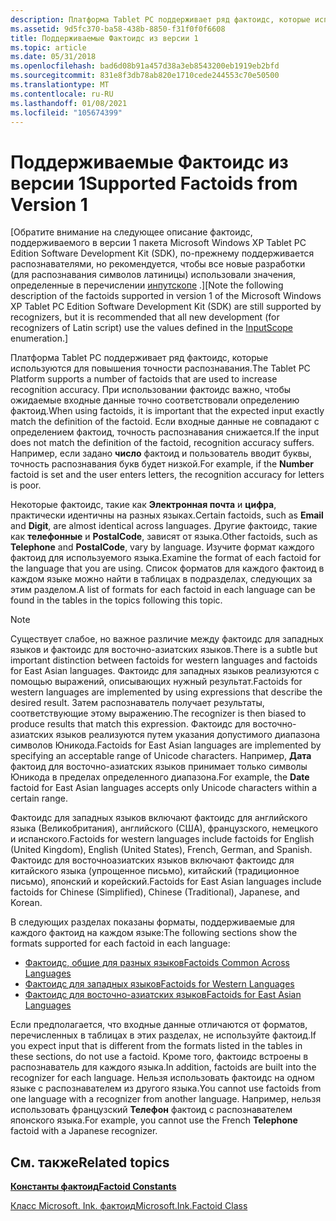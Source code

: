 ```yaml
---
description: Платформа Tablet PC поддерживает ряд фактоидс, которые используются для повышения точности распознавания.
ms.assetid: 9d5fc370-ba58-438b-8850-f31f0f0f6608
title: Поддерживаемые Фактоидс из версии 1
ms.topic: article
ms.date: 05/31/2018
ms.openlocfilehash: bad6d08b91a457d38a3eb8543200eb1919eb2bfd
ms.sourcegitcommit: 831e8f3db78ab820e1710cede244553c70e50500
ms.translationtype: MT
ms.contentlocale: ru-RU
ms.lasthandoff: 01/08/2021
ms.locfileid: "105674399"
---
```

# <a name="supported-factoids-from-version-1"></a><span data-ttu-id="f5596-103">Поддерживаемые Фактоидс из версии 1</span><span class="sxs-lookup"><span data-stu-id="f5596-103">Supported Factoids from Version 1</span></span>

<span data-ttu-id="f5596-104">\[Обратите внимание на следующее описание фактоидс, поддерживаемого в версии 1 пакета Microsoft Windows XP Tablet PC Edition Software Development Kit (SDK), по-прежнему поддерживается распознавателями, но рекомендуется, чтобы все новые разработки (для распознавания символов латиницы) использовали значения, определенные в перечислении [инпутскопе](/windows/win32/api/inputscope/ne-inputscope-inputscope) .\]</span><span class="sxs-lookup"><span data-stu-id="f5596-104">\[Note the following description of the factoids supported in version 1 of the Microsoft Windows XP Tablet PC Edition Software Development Kit (SDK) are still supported by recognizers, but it is recommended that all new development (for recognizers of Latin script) use the values defined in the [InputScope](/windows/win32/api/inputscope/ne-inputscope-inputscope) enumeration.\]</span></span>

<span data-ttu-id="f5596-105">Платформа Tablet PC поддерживает ряд фактоидс, которые используются для повышения точности распознавания.</span><span class="sxs-lookup"><span data-stu-id="f5596-105">The Tablet PC Platform supports a number of factoids that are used to increase recognition accuracy.</span></span> <span data-ttu-id="f5596-106">При использовании фактоидс важно, чтобы ожидаемые входные данные точно соответствовали определению фактоид.</span><span class="sxs-lookup"><span data-stu-id="f5596-106">When using factoids, it is important that the expected input exactly match the definition of the factoid.</span></span> <span data-ttu-id="f5596-107">Если входные данные не совпадают с определением фактоид, точность распознавания снижается.</span><span class="sxs-lookup"><span data-stu-id="f5596-107">If the input does not match the definition of the factoid, recognition accuracy suffers.</span></span> <span data-ttu-id="f5596-108">Например, если задано **число** фактоид и пользователь вводит буквы, точность распознавания букв будет низкой.</span><span class="sxs-lookup"><span data-stu-id="f5596-108">For example, if the **Number** factoid is set and the user enters letters, the recognition accuracy for letters is poor.</span></span>

<span data-ttu-id="f5596-109">Некоторые фактоидс, такие как **Электронная почта** и **цифра**, практически идентичны на разных языках.</span><span class="sxs-lookup"><span data-stu-id="f5596-109">Certain factoids, such as **Email** and **Digit**, are almost identical across languages.</span></span> <span data-ttu-id="f5596-110">Другие фактоидс, такие как **телефонные** и **PostalCode**, зависят от языка.</span><span class="sxs-lookup"><span data-stu-id="f5596-110">Other factoids, such as **Telephone** and **PostalCode**, vary by language.</span></span> <span data-ttu-id="f5596-111">Изучите формат каждого фактоид для используемого языка.</span><span class="sxs-lookup"><span data-stu-id="f5596-111">Examine the format of each factoid for the language that you are using.</span></span> <span data-ttu-id="f5596-112">Список форматов для каждого фактоид в каждом языке можно найти в таблицах в подразделах, следующих за этим разделом.</span><span class="sxs-lookup"><span data-stu-id="f5596-112">A list of formats for each factoid in each language can be found in the tables in the topics following this topic.</span></span>

> [!Note]  
> <span data-ttu-id="f5596-113">Существует слабое, но важное различие между фактоидс для западных языков и фактоидс для восточно-азиатских языков.</span><span class="sxs-lookup"><span data-stu-id="f5596-113">There is a subtle but important distinction between factoids for western languages and factoids for East Asian languages.</span></span> <span data-ttu-id="f5596-114">Фактоидс для западных языков реализуются с помощью выражений, описывающих нужный результат.</span><span class="sxs-lookup"><span data-stu-id="f5596-114">Factoids for western languages are implemented by using expressions that describe the desired result.</span></span> <span data-ttu-id="f5596-115">Затем распознаватель получает результаты, соответствующие этому выражению.</span><span class="sxs-lookup"><span data-stu-id="f5596-115">The recognizer is then biased to produce results that match this expression.</span></span> <span data-ttu-id="f5596-116">Фактоидс для восточно-азиатских языков реализуются путем указания допустимого диапазона символов Юникода.</span><span class="sxs-lookup"><span data-stu-id="f5596-116">Factoids for East Asian languages are implemented by specifying an acceptable range of Unicode characters.</span></span> <span data-ttu-id="f5596-117">Например, **Дата** фактоид для восточно-азиатских языков принимает только символы Юникода в пределах определенного диапазона.</span><span class="sxs-lookup"><span data-stu-id="f5596-117">For example, the **Date** factoid for East Asian languages accepts only Unicode characters within a certain range.</span></span>

 

<span data-ttu-id="f5596-118">Фактоидс для западных языков включают фактоидс для английского языка (Великобритания), английского (США), французского, немецкого и испанского.</span><span class="sxs-lookup"><span data-stu-id="f5596-118">Factoids for western languages include factoids for English (United Kingdom), English (United States), French, German, and Spanish.</span></span> <span data-ttu-id="f5596-119">Фактоидс для восточноазиатских языков включают фактоидс для китайского языка (упрощенное письмо), китайский (традиционное письмо), японский и корейский.</span><span class="sxs-lookup"><span data-stu-id="f5596-119">Factoids for East Asian languages include factoids for Chinese (Simplified), Chinese (Traditional), Japanese, and Korean.</span></span>

<span data-ttu-id="f5596-120">В следующих разделах показаны форматы, поддерживаемые для каждого фактоид на каждом языке:</span><span class="sxs-lookup"><span data-stu-id="f5596-120">The following sections show the formats supported for each factoid in each language:</span></span>

-   [<span data-ttu-id="f5596-121">Фактоидс, общие для разных языков</span><span class="sxs-lookup"><span data-stu-id="f5596-121">Factoids Common Across Languages</span></span>](factoids-common-across-languages.md)
-   [<span data-ttu-id="f5596-122">Фактоидс для западных языков</span><span class="sxs-lookup"><span data-stu-id="f5596-122">Factoids for Western Languages</span></span>](factoids-for-western-languages.md)
-   [<span data-ttu-id="f5596-123">Фактоидс для восточно-азиатских языков</span><span class="sxs-lookup"><span data-stu-id="f5596-123">Factoids for East Asian Languages</span></span>](factoids-for-east-asian-languages.md)

<span data-ttu-id="f5596-124">Если предполагается, что входные данные отличаются от форматов, перечисленных в таблицах в этих разделах, не используйте фактоид.</span><span class="sxs-lookup"><span data-stu-id="f5596-124">If you expect input that is different from the formats listed in the tables in these sections, do not use a factoid.</span></span> <span data-ttu-id="f5596-125">Кроме того, фактоидс встроены в распознаватель для каждого языка.</span><span class="sxs-lookup"><span data-stu-id="f5596-125">In addition, factoids are built into the recognizer for each language.</span></span> <span data-ttu-id="f5596-126">Нельзя использовать фактоидс на одном языке с распознавателем из другого языка.</span><span class="sxs-lookup"><span data-stu-id="f5596-126">You cannot use factoids from one language with a recognizer from another language.</span></span> <span data-ttu-id="f5596-127">Например, нельзя использовать французский **Телефон** фактоид с распознавателем японского языка.</span><span class="sxs-lookup"><span data-stu-id="f5596-127">For example, you cannot use the French **Telephone** factoid with a Japanese recognizer.</span></span>

## <a name="related-topics"></a><span data-ttu-id="f5596-128">См. также</span><span class="sxs-lookup"><span data-stu-id="f5596-128">Related topics</span></span>

<dl> <dt>

[<span data-ttu-id="f5596-129">**Константы фактоид**</span><span class="sxs-lookup"><span data-stu-id="f5596-129">**Factoid Constants**</span></span>](factoid-constants.md)
</dt> <dt>

<span data-ttu-id="f5596-130">[Класс Microsoft. Ink. фактоид](/previous-versions/ms583657(v=vs.100))</span><span class="sxs-lookup"><span data-stu-id="f5596-130">[Microsoft.Ink.Factoid Class](/previous-versions/ms583657(v=vs.100))</span></span>
</dt> </dl>

 

 
